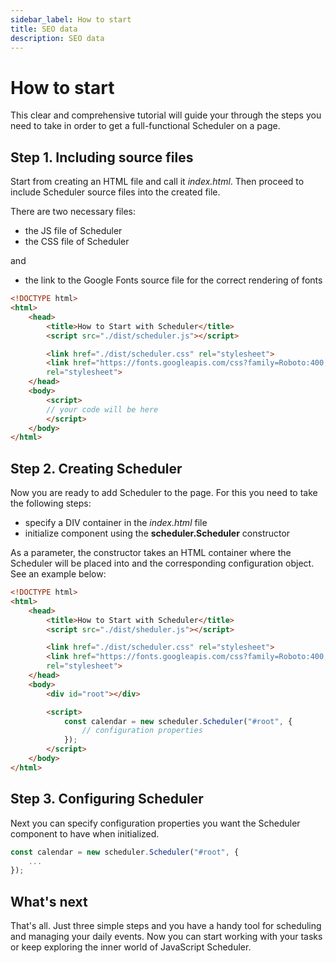 ```yaml
---
sidebar_label: How to start
title: SEO data
description: SEO data
---
```


# How to start

This clear and comprehensive tutorial will guide your through the steps you need to take in order to get a full-functional Scheduler on a page.

## Step 1. Including source files

Start from creating an HTML file and call it *index.html*. Then proceed to include Scheduler source files into the created file.

There are two necessary files:

- the JS file of Scheduler
- the CSS file of Scheduler

and

- the link to the Google Fonts source file for the correct rendering of fonts

~~~html {5,7-9} title="index.html"
<!DOCTYPE html>
<html>
	<head>
		<title>How to Start with Scheduler</title>
		<script src="./dist/scheduler.js"></script>   

		<link href="./dist/scheduler.css" rel="stylesheet">
		<link href="https://fonts.googleapis.com/css?family=Roboto:400,500"
		rel="stylesheet">
	</head>
	<body>
		<script>
		// your code will be here
		</script>
	</body>
</html>
~~~

## Step 2. Creating Scheduler

Now you are ready to add Scheduler to the page. For this you need to take the following steps:

- specify a DIV container in the *index.html* file
- initialize component using the **scheduler.Scheduler** constructor

As a parameter, the constructor takes an HTML container where the Scheduler will be placed into and the corresponding configuration object. See an example below:

~~~html {12,14-18} title="index.html"
<!DOCTYPE html>
<html>
	<head>
		<title>How to Start with Scheduler</title>
		<script src="./dist/sheduler.js"></script>   

		<link href="./dist/scheduler.css" rel="stylesheet">  
		<link href="https://fonts.googleapis.com/css?family=Roboto:400,500"
		rel="stylesheet">
	</head>
	<body>
		<div id="root"></div>

		<script>
			const calendar = new scheduler.Scheduler("#root", {
				// configuration properties
			});
		</script>
	</body>
</html>
~~~

## Step 3. Configuring Scheduler

Next you can specify configuration properties you want the Scheduler component to have when initialized.

~~~jsx {}
const calendar = new scheduler.Scheduler("#root", {
    ...
});
~~~

## What's next

That's all. Just three simple steps and you have a handy tool for scheduling and managing your daily events. Now you can start working with your tasks or keep exploring the inner world of JavaScript Scheduler.

